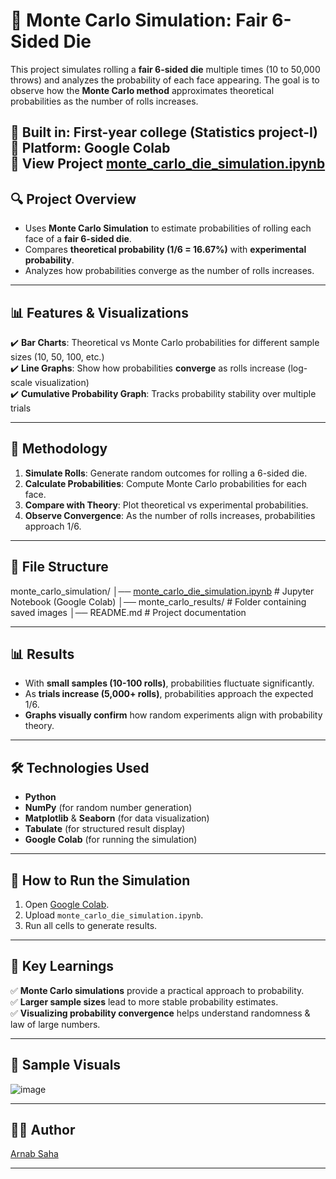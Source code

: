 # 🎲 Monte Carlo Simulation: Fair 6-Sided Die

This project simulates rolling a **fair 6-sided die** multiple times (10 to 50,000 throws) and analyzes the probability of each face appearing. The goal is to observe how the **Monte Carlo method** approximates theoretical probabilities as the number of rolls increases.

📌 **Built in:** First-year college (Statistics project-I)  
📌 **Platform:** Google Colab  
📌 **View Project** [monte_carlo_die_simulation.ipynb](https://colab.research.google.com/drive/1cUQ1VX6PO5ocuDMdQ0mykgcxZ6kxrirO?usp=sharing)
---

## 🔍 Project Overview
- Uses **Monte Carlo Simulation** to estimate probabilities of rolling each face of a **fair 6-sided die**.
- Compares **theoretical probability (1/6 = 16.67%)** with **experimental probability**.
- Analyzes how probabilities converge as the number of rolls increases.

---

## 📊 Features & Visualizations  
✔️ **Bar Charts**: Theoretical vs Monte Carlo probabilities for different sample sizes (10, 50, 100, etc.)  
✔️ **Line Graphs**: Show how probabilities **converge** as rolls increase (log-scale visualization)  
✔️ **Cumulative Probability Graph**: Tracks probability stability over multiple trials  

---

## 🔢 Methodology
1. **Simulate Rolls**: Generate random outcomes for rolling a 6-sided die.
2. **Calculate Probabilities**: Compute Monte Carlo probabilities for each face.
3. **Compare with Theory**: Plot theoretical vs experimental probabilities.
4. **Observe Convergence**: As the number of rolls increases, probabilities approach 1/6.

---

## 📁 File Structure
monte_carlo_simulation/ │── [monte_carlo_die_simulation.ipynb](https://colab.research.google.com/drive/1cUQ1VX6PO5ocuDMdQ0mykgcxZ6kxrirO?usp=sharing) # Jupyter Notebook (Google Colab) │── monte_carlo_results/ # Folder containing saved images │── README.md # Project documentation


---

## 📊 Results

- With **small samples (10-100 rolls)**, probabilities fluctuate significantly.  
- As **trials increase (5,000+ rolls)**, probabilities approach the expected 1/6.  
- **Graphs visually confirm** how random experiments align with probability theory.

---

## 🛠️ Technologies Used
- **Python**
- **NumPy** (for random number generation)
- **Matplotlib** & **Seaborn** (for data visualization)
- **Tabulate** (for structured result display)
- **Google Colab** (for running the simulation)

---

## 🚀 How to Run the Simulation
1. Open [Google Colab](https://colab.research.google.com/).
2. Upload `monte_carlo_die_simulation.ipynb`.
3. Run all cells to generate results.

---

## 🎯 Key Learnings
✅ **Monte Carlo simulations** provide a practical approach to probability.  
✅ **Larger sample sizes** lead to more stable probability estimates.  
✅ **Visualizing probability convergence** helps understand randomness & law of large numbers.  

---

## 📸 Sample Visuals  
![image](https://github.com/user-attachments/assets/f7f9d65a-38a9-46d0-a08f-cd5bdcea3b1c)


---

## 👨‍🎓 Author  
[Arnab Saha](https://github.com/maxarnab)  

---
